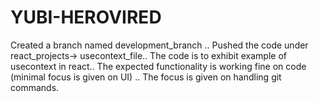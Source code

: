 # YUBI-HEROVIRED
Created a branch named development_branch ..
Pushed the code under react_projects-> usecontext_file..
The code is to exhibit example of usecontext in react..
The expected functionality is working fine on code (minimal focus is given on UI) ..
The focus is given on handling git commands.
